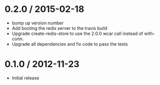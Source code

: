 
0.2.0 / 2015-02-18
==================

  * bump up version number
  * Add booting the redis server to the travis build
  * Upgrade create-redis-store to use the 2.0.0 wcar call instead of with-conn.
  * Upgrade all dependencies and fix code to pass the tests

0.1.0 / 2012-11-23
==================

  * Initial release
